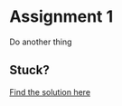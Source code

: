 # Assignment 1

Do another thing

## Stuck?

[Find the solution here](https://github.com/LarsDenBakker/lit-html-workshop/blob/master/2-lit-element/solutions/1-hello-world.html)